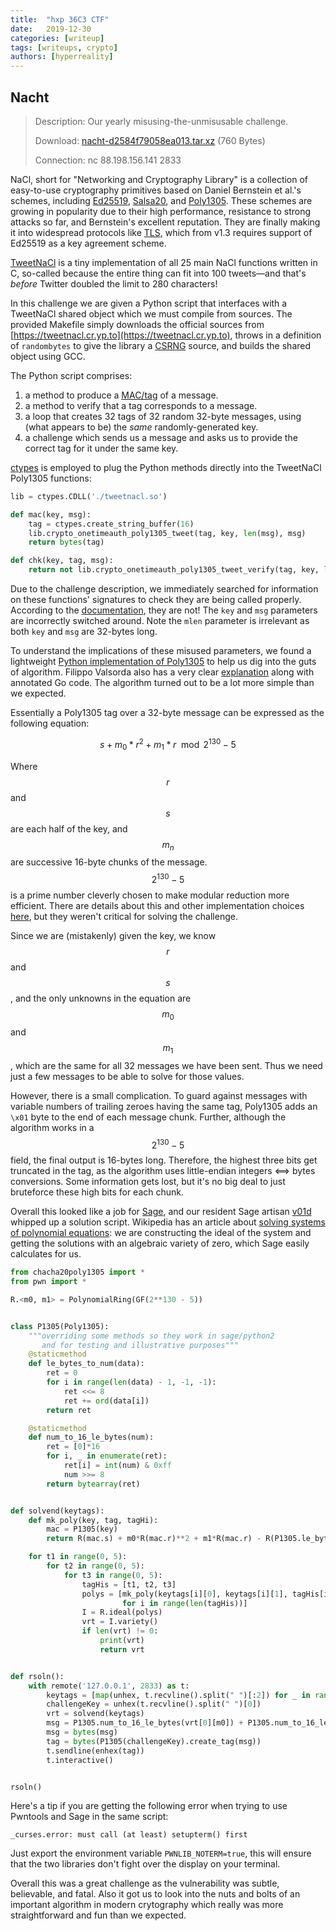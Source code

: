 ```yaml
---
title:  "hxp 36C3 CTF"
date:   2019-12-30
categories: [writeup]
tags: [writeups, crypto]
authors: [hyperreality]
---
```


## Nacht

> Description:
> Our yearly misusing-the-unmisusable challenge.
> 
> Download: [nacht-d2584f79058ea013.tar.xz](https://2019.ctf.link/assets/files/nacht-d2584f79058ea013.tar.xz) (760 Bytes)
>
> Connection: nc 88.198.156.141 2833

NaCl, short for "Networking and Cryptography Library" is a collection of easy-to-use cryptography primitives based on Daniel Bernstein et al.'s schemes, including [Ed25519](https://en.wikipedia.org/wiki/EdDSA), [Salsa20](https://en.wikipedia.org/wiki/Salsa20), and [Poly1305](https://en.wikipedia.org/wiki/Poly1305). These schemes are growing in popularity due to their high performance, resistance to strong attacks so far, and Bernstein's excellent reputation. They are finally making it into widespread protocols like [TLS](https://en.wikipedia.org/wiki/Transport_Layer_Security#TLS_1.3), which from v1.3 requires support of Ed25519 as a key agreement scheme.

[TweetNaCl](https://tweetnacl.cr.yp.to) is a tiny implementation of all 25 main NaCl functions written in C, so-called because the entire thing can fit into 100 tweets&mdash;and that's _before_ Twitter doubled the limit to 280 characters!

In this challenge we are given a Python script that interfaces with a TweetNaCl shared object which we must compile from sources. The provided Makefile simply downloads the official sources from [https://tweetnacl.cr.yp.to](https://tweetnacl.cr.yp.to), throws in a definition of `randombytes` to give the library a [CSRNG](https://en.wikipedia.org/wiki/Cryptographically_secure_pseudorandom_number_generator) source, and builds the shared object using GCC.

The Python script comprises:
 1. a method to produce a [MAC/tag](https://en.wikipedia.org/wiki/Message_authentication_code) of a message.
 1. a method to verify that a tag corresponds to a message.
 1. a loop that creates 32 tags of 32 random 32-byte messages, using (what appears to be) the _same_ randomly-generated key.
 1. a challenge which sends us a message and asks us to provide the correct tag for it under the same key.

[ctypes](https://docs.python.org/3/library/ctypes.html) is employed to plug the Python methods directly into the TweetNaCl Poly1305 functions:

```python
lib = ctypes.CDLL('./tweetnacl.so')

def mac(key, msg):
    tag = ctypes.create_string_buffer(16)
    lib.crypto_onetimeauth_poly1305_tweet(tag, key, len(msg), msg)
    return bytes(tag)

def chk(key, tag, msg):
    return not lib.crypto_onetimeauth_poly1305_tweet_verify(tag, key, len(msg), msg)
```

Due to the challenge description, we immediately searched for information on these functions' signatures to check they are being called properly. According to the [documentation](https://nacl.cr.yp.to/onetimeauth.html), they are not! The `key` and `msg` parameters are incorrectly switched around. Note the `mlen` parameter is irrelevant as both `key` and `msg` are 32-bytes long.

To understand the implications of these misused parameters, we found a lightweight [Python implementation of Poly1305](https://github.com/ph4r05/py-chacha20poly1305) to help us dig into the guts of algorithm. Filippo Valsorda also has a very clear [explanation](https://blog.filippo.io/a-literate-go-implementation-of-poly1305/) along with annotated Go code. The algorithm turned out to be a lot more simple than we expected.

Essentially a Poly1305 tag over a 32-byte message can be expressed as the following equation:

$$s + m_0 * r^2 + m_1 * r \mod  2^{130} - 5$$

Where $$r$$ and $$s$$ are each half of the key, and $$m_n$$ are successive 16-byte chunks of the message. $$2^{130} - 5$$ is a prime number cleverly chosen to make modular reduction more efficient. There are details about this and other implementation choices [here](http://loup-vaillant.fr/tutorials/poly1305-design), but they weren't critical for solving the challenge.

Since we are (mistakenly) given the key, we know $$r$$ and $$s$$, and the only unknowns in the equation are $$m_0$$ and $$m_1$$, which are the same for all 32 messages we have been sent. Thus we need just a few messages to be able to solve for those values.

However, there is a small complication. To guard against messages with variable numbers of trailing zeroes having the same tag, Poly1305 adds an `\x01` byte to the end of each message chunk. Further, although the algorithm works in a $$2^{130}-5$$ field, the final output is 16-bytes long. Therefore, the highest three bits get truncated in the tag, as the algorithm uses little-endian integers <==> bytes conversions. Some information gets lost, but it's no big deal to just bruteforce these high bits for each chunk.

Overall this looked like a job for [Sage](https://www.sagemath.org/), and our resident Sage artisan [v01d](https://voidma.in/) whipped up a solution script. Wikipedia has an article about [solving systems of polynomial equations](https://en.wikipedia.org/wiki/System_of_polynomial_equations#What_is_solving?): we are constructing the ideal of the system and getting the solutions with an algebraic variety of zero, which Sage easily calculates for us. 


```python
from chacha20poly1305 import *
from pwn import *

R.<m0, m1> = PolynomialRing(GF(2**130 - 5))


class P1305(Poly1305):
    """overriding some methods so they work in sage/python2
       and for testing and illustrative purposes"""
    @staticmethod
    def le_bytes_to_num(data):
        ret = 0
        for i in range(len(data) - 1, -1, -1):
            ret <<= 8
            ret += ord(data[i])
        return ret

    @staticmethod
    def num_to_16_le_bytes(num):
        ret = [0]*16
        for i, _ in enumerate(ret):
            ret[i] = int(num) & 0xff
            num >>= 8
        return bytearray(ret)


def solvend(keytags):
    def mk_poly(key, tag, tagHi):
        mac = P1305(key)
        return R(mac.s) + m0*R(mac.r)**2 + m1*R(mac.r) - R(P1305.le_bytes_to_num(tag)) - R(2**128)*R(tagHi)

    for t1 in range(0, 5):
        for t2 in range(0, 5):
            for t3 in range(0, 5):
                tagHis = [t1, t2, t3]
                polys = [mk_poly(keytags[i][0], keytags[i][1], tagHis[i])
                         for i in range(len(tagHis))]
                I = R.ideal(polys)
                vrt = I.variety()
                if len(vrt) != 0:
                    print(vrt)
                    return vrt


def rsoln():
    with remote('127.0.0.1', 2833) as t:
        keytags = [map(unhex, t.recvline().split(" ")[:2]) for _ in range(32)]
        challengeKey = unhex(t.recvline().split(" ")[0])
        vrt = solvend(keytags)
        msg = P1305.num_to_16_le_bytes(vrt[0][m0]) + P1305.num_to_16_le_bytes(vrt[0][m1])
        msg = bytes(msg)
        tag = bytes(P1305(challengeKey).create_tag(msg))
        t.sendline(enhex(tag))
        t.interactive()


rsoln()
```

Here's a tip if you are getting the following error when trying to use Pwntools and Sage in the same script:

```
_curses.error: must call (at least) setupterm() first 
```

Just export the environment variable `PWNLIB_NOTERM=true`, this will ensure that the two libraries don't fight over the display on your terminal.

Overall this was a great challenge as the vulnerability was subtle, believable, and fatal. Also it got us to look into the nuts and bolts of an important algorithm in modern crytography which really was more straightforward and fun than we expected.


